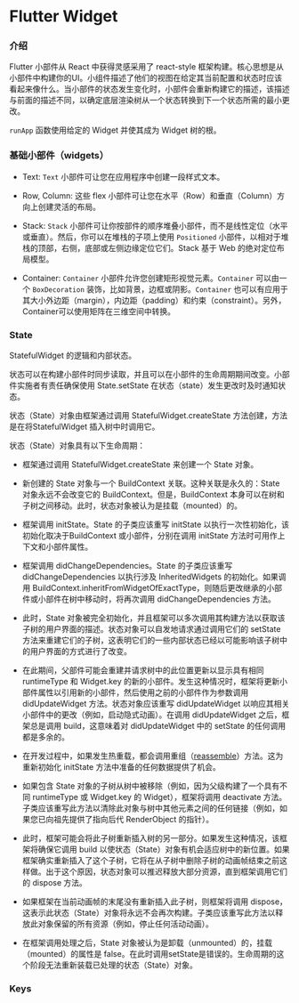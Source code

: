 # Flutter Widget

### 介绍

Flutter 小部件从 React 中获得灵感采用了 react-style 框架构建。核心思想是从小部件中构建你的UI。小组件描述了他们的视图在给定其当前配置和状态时应该看起来像什么。当小部件的状态发生变化时，小部件会重新构建它的描述，该描述与前面的描述不同，以确定底层渲染树从一个状态转换到下一个状态所需的最小更改。

`runApp` 函数使用给定的 Widget 并使其成为 Widget 树的根。

### 基础小部件（widgets）

* Text: `Text` 小部件可让您在应用程序中创建一段样式文本。
* Row, Column: 这些 flex 小部件可让您在水平（Row）和垂直（Column）方向上创建灵活的布局。

* Stack: `Stack` 小部件可让你按部件的顺序堆叠小部件，而不是线性定位（水平或垂直）。然后，你可以在堆栈的子项上使用 `Positioned` 小部件，以相对于堆栈的顶部，右侧，底部或左侧边缘定位它们。Stack 基于 Web 的绝对定位布局模型。

* Container:  `Container` 小部件允许您创建矩形视觉元素。`Container` 可以由一个 `BoxDecoration` 装饰，比如背景，边框或阴影。`Container` 也可以有应用于其大小外边距（margin），内边距（padding）和约束（constraint）。另外，Container可以使用矩阵在三维空间中转换。

### State

StatefulWidget 的逻辑和内部状态。

状态可以在构建小部件时同步读取，并且可以在小部件的生命周期期间改变。小部件实施者有责任确保使用 State.setState 在状态（state）发生更改时及时通知状态。

状态（State）对象由框架通过调用 StatefulWidget.createState 方法创建，方法是在将StatefulWidget 插入树中时调用它。

状态（State）对象具有以下生命周期：

* 框架通过调用 StatefulWidget.createState 来创建一个 State 对象。

* 新创建的 State 对象与一个 BuildContext 关联。这种关联是永久的：State 对象永远不会改变它的 BuildContext。但是，BuildContext 本身可以在树和子树之间移动。此时，状态对象被认为是挂载（mounted）的。

* 框架调用 initState。State 的子类应该重写 initState 以执行一次性初始化，该初始化取决于BuildContext 或小部件，分别在调用 initState 方法时可用作上下文和小部件属性。

* 框架调用 didChangeDependencies。State 的子类应该重写 didChangeDependencies 以执行涉及 InheritedWidgets 的初始化。如果调用 BuildContext.inheritFromWidgetOfExactType，则随后更改继承的小部件或小部件在树中移动时，将再次调用 didChangeDependencies 方法。

* 此时，State 对象被完全初始化，并且框架可以多次调用其构建方法以获取该子树的用户界面的描述。状态对象可以自发地请求通过调用它们的 setState 方法来重建它们的子树，这表明它们的一些内部状态已经以可能影响该子树中的用户界面的方式进行了改变。

* 在此期间，父部件可能会重建并请求树中的此位置更新以显示具有相同 runtimeType 和 Widget.key 的新的小部件。发生这种情况时，框架将更新小部件属性以引用新的小部件，然后使用之前的小部件作为参数调用 didUpdateWidget 方法。状态对象应该重写 didUpdateWidget 以响应其相关小部件中的更改（例如，启动隐式动画）。在调用 didUpdateWidget 之后，框架总是调用 build，这意味着对 didUpdateWidget 中的 setState 的任何调用都是多余的。

* 在开发过程中，如果发生热重载，都会调用重组（[reassemble](https://docs.flutter.io/flutter/widgets/State/reassemble.html)）方法。这为重新初始化 initState 方法中准备的任何数据提供了机会。

* 如果包含 State 对象的子树从树中被移除（例如，因为父级构建了一个具有不同 runtimeType 或 Widget.key 的 Widget），框架将调用 deactivate 方法。子类应该重写此方法以清除此对象与树中其他元素之间的任何链接（例如，如果您已向祖先提供了指向后代 RenderObject 的指针）。

* 此时，框架可能会将此子树重新插入树的另一部分。如果发生这种情况，该框架将确保它调用 build 以使状态（State）对象有机会适应树中的新位置。如果框架确实重新插入了这个子树，它将在从子树中删除子树的动画帧结束之前这样做。出于这个原因，状态对象可以推迟释放大部分资源，直到框架调用它们的 dispose 方法。

* 如果框架在当前动画帧的末尾没有重新插入此子树，则框架将调用 dispose，这表示此状态（State）对象将永远不会再次构建。子类应该重写此方法以释放此对象保留的所有资源（例如，停止任何活动动画）。

* 在框架调用处理之后，State 对象被认为是卸载（unmounted）的，挂载（mounted）的属性是 false。在此时调用setState是错误的。生命周期的这个阶段无法重新装载已处理的状态（State）对象。

### Keys

### 




